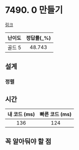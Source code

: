 # 7490. 0 만들기

[링크](https://www.acmicpc.net/problem/7490)

| 난이도  | 정답률(\_%) |
|:----:| :---------: |
| 골드 5 |   48.743    |

## 설계

### 정렬

## 시간

| 내 코드 (ms) | 빠른 코드 (ms) |
|:---------:| :------------: |
|    136    |      124      |

## 꼭 알아둬야 할 점
